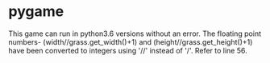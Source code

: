 # pygame




This game can run in python3.6 versions without an error. The floating point numbers-
(width//grass.get_width()+1) and (height//grass.get_height()+1) have been converted to integers using '//' instead of '/'. Refer to line 56.
